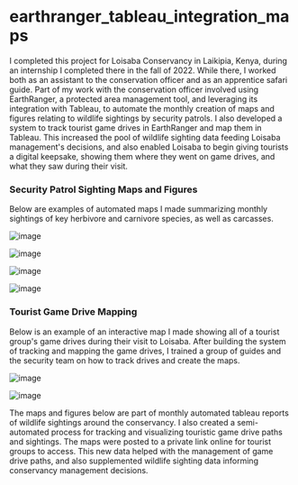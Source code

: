 # earthranger_tableau_integration_maps

I completed this project for Loisaba Conservancy in Laikipia, Kenya, during an internship I completed there in the fall of 2022. While there, I worked both as an assistant to the conservation officer and as an apprentice safari guide. Part of my work with the conservation officer involved using EarthRanger, a protected area management tool, and leveraging its integration with Tableau, to automate the monthly creation of maps and figures relating to wildlife sightings by security patrols. I also developed a system to track tourist game drives in EarthRanger and map them in Tableau. This increased the pool of wildlife sighting data feeding Loisaba management's decisions, and also enabled Loisaba to begin giving tourists a digital keepsake, showing them where they went on game drives, and what they saw during their visit.


### Security Patrol Sighting Maps and Figures

Below are examples of automated maps I made summarizing monthly sightings of key herbivore and carnivore species, as well as carcasses.

![image](https://github.com/TeodoroTopa/earthranger_tableau_integration_maps/assets/27015256/84d73821-2954-477d-a329-a5e97807c300)


![image](https://github.com/TeodoroTopa/earthranger_tableau_integration_maps/assets/27015256/0db1ba5b-2e88-4898-ac5c-7bffd185e10d)


![image](https://github.com/TeodoroTopa/earthranger_tableau_integration_maps/assets/27015256/4d8f4952-9b87-48a8-a5b5-e4153a0ff59f)


![image](https://github.com/TeodoroTopa/earthranger_tableau_integration_maps/assets/27015256/2d40eeb7-4081-4700-a95d-d8ee8c62625c)


### Tourist Game Drive Mapping

Below is an example of an interactive map I made showing all of a tourist group's game drives during their visit to Loisaba. After building the system of tracking and mapping the game drives, I trained a group of guides and the security team on how to track drives and create the maps.

![image](https://github.com/TeodoroTopa/earthranger_tableau_integration_maps/assets/27015256/24455644-797a-49f9-9843-13cebf30e190)


![image](https://github.com/TeodoroTopa/earthranger_tableau_integration_maps/assets/27015256/b41ce366-02fe-452c-9f97-ce785170aad4)



The maps and figures below are part of monthly automated tableau reports of wildlife sightings around the conservancy.
I also created a semi-automated process for tracking and visualizing touristic game drive paths and sightings. The maps were posted to a private link online for tourist groups to access.
This new data helped with the management of game drive paths, and also supplemented wildlife sighting data informing conservancy management decisions.
